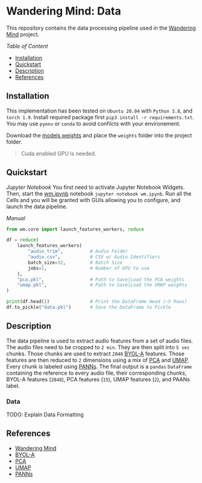 # Wandering Mind: Data

This repository contains the data processing pipeline used in the [Wandering Mind] project.

*Table of Content*
- [Installation](#installation)
- [Quickstart](#quickstart)
- [Description](#description)
- [References](#references)

<span id="installation"></span>
## Installation

This implementation has been tested on `Ubuntu 20.04` with `Python 3.8`, and `torch 1.9`.
Install required package first `pip3 install -r requirements.txt`.
You may use `pyenv` or `conda` to avoid confilcts with your environement.

Download the [models weights](https://s3.dvic.devinci.fr/public/wmdata_weights.tar.gz) and place the `weights` folder into the project folder.

> Cuda enabled GPU is needed.

<span id="quickstart"></span>
## Quickstart

*Jupyter Notebook*
You first need to activate Jupyter Notebook Widgets.
Then, start the [wm.ipynb](wm.ipynb) notebook `jupyter notebook wm.ipynb`.
Run all the Cells and you will be granted with GUIs allowing you to configure, and launch the data pipeline.

*Manual*
```python
from wm.core import launch_features_workers, reduce

df = reduce(
    launch_features_workers(
        "audio_trim",          # Audio Folder
        "audio.csv",           # CSV w/ Audio Identifiers
        batch_size=32,         # Batch Size
        jobs=1,                # Number of GPU to use
    ),
    "pca.pkl",                 # Path to Save|Load the PCA weights
    "umap.pkl",                # Path to Save|Load the UMAP weights
)

print(df.head())               # Print the DataFrame Head (~5 Rows)
df.to_pickle("data.pkl")       # Save the DataFrame to Pickle
```

<span id="description"></span>
## Description

The data pipeline is used to extract audio features from a set of audio files.
The audio files need to be cropped to `2 min`.
They are then split into `5 sec` chunks.
Those chunks are used to extract `2048` [BYOL-A] features.
Those features are then reduced to `2` dimensions using a mix of [PCA] and [UMAP].
Every chunk is labeled using [PANNs].
The final output is a `pandas` `DataFrame` containing the reference to every audio file, their corresponding chunks, BYOL-A features (`2048`), PCA features (`15`), UMAP features (`2`), and PAANs label.

### Data

TODO: Explain Data Formatting

<span id="references"></span>
## References

- [Wandering Mind]
- [BYOL-A]
- [PCA]
- [UMAP]
- [PANNs]


[Wandering Mind]: https://ger.sh/The-Wandering-Mind
[BYOL-A]: https://github.com/nttcslab/byol-a
[PCA]: https://scikit-learn.org/stable/modules/generated/sklearn.decomposition.PCA.html
[UMAP]: https://github.com/lmcinnes/umap
[PANNs]: https://github.com/qiuqiangkong/audioset_tagging_cnn